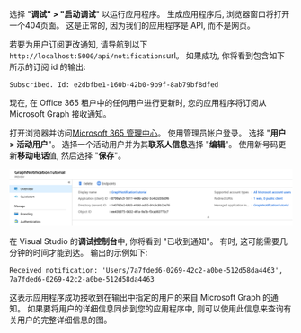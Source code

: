 <!-- markdownlint-disable MD002 MD041 -->

选择 "**调试" > "启动调试**" 以运行应用程序。 生成应用程序后, 浏览器窗口将打开一个404页面。 这是正常的, 因为我们的应用程序是 API, 而不是网页。

若要为用户订阅更改通知, 请导航到以下`http://localhost:5000/api/notifications`url。 如果成功, 你将看到包含如下所示的订阅 id 的输出:

```shell
Subscribed. Id: e2dbfbe1-160b-42b0-9b9f-8ab79bf8dfed
```

现在, 在 Office 365 租户中的任何用户进行更新时, 您的应用程序将订阅从 Microsoft Graph 接收通知。

打开浏览器并访问[Microsoft 365 管理中心](https://admin.microsoft.com/AdminPortal)。 使用管理员帐户登录。 选择 "**用户 > 活动用户**"。 选择一个活动用户并为其**联系人信息**选择 "**编辑**"。 使用新号码更新**移动电话**值, 然后选择 "**保存**"。

![用户详细信息的屏幕截图](./images/03.png)

在 Visual Studio 的**调试控制台**中, 你将看到 "已收到通知"。 有时, 这可能需要几分钟的时间才能到达。 输出的示例如下:

```shell
Received notification: 'Users/7a7fded6-0269-42c2-a0be-512d58da4463', 7a7fded6-0269-42c2-a0be-512d58da4463
```

这表示应用程序成功接收到在输出中指定的用户的来自 Microsoft Graph 的通知。 如果要将用户的详细信息同步到您的应用程序中, 则可以使用此信息来查询有关用户的完整详细信息的图。